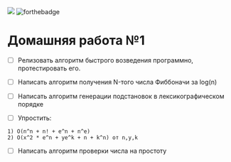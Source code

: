![](https://travis-ci.org/DarthBarada/AandDS.svg?branch=master)
![forthebadge](https://forthebadge.com/images/badges/made-with-c-plus-plus.svg)
# Домашняя работа №1
- [ ] Релизовать алгоритм быстрого возведения программно, протестировать его.
- [ ] Написать алгоритм получения N-того числа Фиббоначи за log(n)
- [ ] Написать алгоритм генерации подстановок в лексикографическом порядке

- [ ] Упростить:
```
1) O(n^n + n! + e^n + n^e)
2) O(x^2 * e^n + ye^k + n + k^n) от n,y,k
```
- [ ] Написать алгоритм проверки числа на простоту
